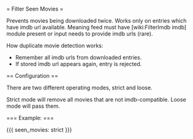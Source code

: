 = Filter Seen Movies =

Prevents movies being downloaded twice.
Works only on entries which have imdb url available. Meaning feed must have [wiki:FilterImdb imdb] module present or input needs to provide imdb urls (rare).

How duplicate movie detection works:
 * Remember all imdb urls from downloaded entries.
 * If stored imdb url appears again, entry is rejected.

== Configuration ==

There are two different operating modes, strict and loose.

Strict mode will remove all movies that are not imdb-compatible. Loose mode will pass them.

=== Example: ===

{{{
seen_movies: strict
}}}